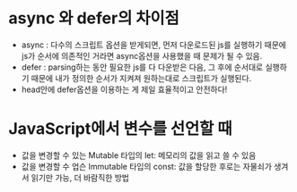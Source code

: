 # async 와 defer의 차이점
- async : 다수의 스크립트 옵션을 받게되면, 먼저 다운로드된 js를 실행하기 때문에 js가 순서에 의존적인 거라면 async옵션을 사용했을 때 문제가 될 수 있음.
- defer : parsing하는 동안 필요한 js를 다 다운받은 다음, 그 후에 순서대로 실행하기 때문에 내가 정의한 순서가 지켜져 원하는대로 스크립트가 실행된다.
- head안에 defer옵션을 이용하는 게 제일 효율적이고 안전하다!

# JavaScript에서 변수를 선언할 때
- 값을 변경할 수 있는 Mutable 타입의 let: 메모리의 값을 읽고 쓸 수 있음
- 값을 변경할 수 업슨 Immutable 타입의 const: 값을 할당한 후로는 자물쇠가 생겨서 읽기만 가능, 더 바람직한 방법

